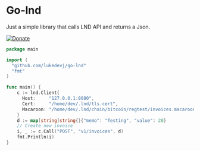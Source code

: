 # Go-lnd

Just a simple library that calls LND API and returns a Json.

[![Donate](https://img.shields.io/badge/Donate-Bitcoin-green.svg)](https://coinos.io/lukedevj)


```go
package main

import (
  "github.com/lukedevj/go-lnd"
  "fmt"
)

func main() {
    c := lnd.Client{
      Host:     "127.0.0.1:8080",
      Cert:     "/home/dev/.lnd/tls.cert",
      Macaroon: "/home/dev/.lnd/chain/bitcoin/regtest/invoices.macaroon",
    }
    d := map[string]string{}{"memo": "Testing", "value": 20}
    // Create new invoice
    i, _ := c.Call("POST", "v1/invoices", d)
    fmt.Println(i)
}
```
